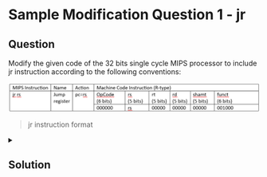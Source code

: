 # Sample Modification Question 1 - jr
## Question
Modify the given code of the 32 bits single cycle MIPS processor to include jr instruction according to the following conventions:

![jr instruction format](image-1.png)
> jr instruction format

<details>
<summary>
	
## Solution
</summary>
	
### Instruction
- The Jump Register instruction causes the PC to jump to the contents stored in the first source register `rs`. 
- It is an R-type instruction. 
### Changes in code
The `jr` instruction requires the `pcnext` to be updated as the contents of the register `rs`. Both `pcnext` and `rs` contents are available only in the `datapath`. Hence, the `controller` module has to pass on a new control signal `jr` to instruct `datapath` operations.

**1. top module** <br>
    No changes are to be made since there is no new operation to be done in between `imem` instruction memory, `dmem` data memory and `mips` module.

**2. dmem module**<br>
    No changes since no data updation.

**3. imem module**<br>
    No change.

**4. mips module**<br>
```verilog
module  mips(input clk, reset,
				output [31:0] pc,
				input [31:0] instr,	
				output memwrite,
				output [31:0] aluout, writedata,
				input [31:0] readdata);
	
	wire memtoreg, branch,
	alusrc, regdst, regwrite, jump, jr;
	wire [2:0] alucontrol;
	controller c(instr[31:26], instr[5:0], zero,memtoreg, memwrite, pcsrc,alusrc, regdst, regwrite, jump,jr, alucontrol);
	datapath dp(clk, reset, memtoreg, pcsrc,alusrc, regdst, regwrite, jump,jr,alucontrol,zero, pc, instr,aluout, writedata, readdata);

endmodule
```
New signal `jr` from `controller` module, which is used to control the operations in `datapath`, is added in between them.


**5. controller module**<br>
```verilog
module controller (input [5:0] op, funct,
						input zero,
						output memtoreg, memwrite,
						output pcsrc, alusrc,
						output regdst, regwrite,
						output jump,
						output jr,
						output [2:0] alucontrol);
						
	wire [1:0] aluop;
	wire branch;
	maindec md (op,funct, memtoreg, memwrite, branch,alusrc, regdst, regwrite, jump,jr,aluop);
	aludec ad (op,funct, aluop, alucontrol);
	assign pcsrc = branch & zero;
endmodule
```
`controller` module needs to give a new output control signal `jr`. `maindec` needs `funct` to generate the control signals for jr instruction. 

**6. maindec module**<br>
```verilog
module maindec(input [5:0] op,funct,
				output memtoreg, memwrite,
				output branch, alusrc,
				output regdst, regwrite,
				output jump,
				output jr,
				output [1:0] aluop);
				
	reg [9:0] controls;
	assign {regwrite, regdst, alusrc,branch, memwrite,memtoreg, jump, jr,aluop} = controls;
	always @ (*)
	case(op)
		6'b000000: 	case(funct)
	        		6'b001000:controls <=10'b0000000100; //JR
					default:controls <=10'b1100000010;//Other Rtype
					endcase
		6'b100011: 	controls <=10'b1010010000; //LW
		6'b101011: 	controls <=10'b0010100000; //SW
		6'b000100: 	controls <=10'b0001000001; //BEQ
		6'b001000: 	controls <=10'b1010000000; //ADDI
		6'b001100: 	controls <=10'b1010000000; //ANDI
		6'b001101: 	controls <=10'b1010000000; //ORI
		6'b001110: 	controls <=10'b1010000000; //XORI
		6'b000010: 	controls <=10'b0000001000; //J
		default: 	controls  <=10'bxxxxxxxxx; //???
	endcase
endmodule
```
`maindec` needs new control signal `jr` and also new case using `funct` just for jr instruction.

**7. aludec module**<br>
No changes since no new alu operations are to be performed.

**8. datapath module**<br>
```verilog
module datapath (input clk, reset,
						input memtoreg, pcsrc,
						input alusrc, regdst,
						input regwrite, jump,input jr,
						input [2:0] alucontrol,
						output zero,
						output [31:0] pc,
						input [31:0] instr,
						output [31:0] aluout, writedata,
						input [31:0] readdata);
							
	wire [4:0] writereg;
	wire [31:0] pcnext, pcnextbr, pcplus4, pcbranch, pcnextj;
	wire [31:0] signimm, signimmsh;
	wire [31:0] srca, srcb;
	wire [31:0] result;
	
	// next PC 
	flopr #(32) pcreg(clk, reset, pcnext, pc);
	adder pcadd1 (pc, 32'b100, pcplus4);
	sl2 immsh(signimm, signimmsh);
	adder pcadd2(pcplus4, signimmsh, pcbranch);
	mux2 #(32) pcbrmux(pcplus4, pcbranch, pcsrc,pcnextbr);
	mux2 #(32) pcmux(pcnextbr, {pcplus4[31:28],instr[25:0], 2'b00},jump, pcnextj);
	mux2 #(32) pcmuxjr(pcnextj, srca, jr, pcnext); //for jr instr
	
	// register file 
	regfile rf(clk, regwrite, instr[25:21],instr[20:16], writereg,result, srca, writedata);
	mux2 #(5) wrmux(instr[20:16], instr[15:11],regdst, writereg);
	mux2 #(32) resmux(aluout, readdata,memtoreg, result);
	signext se(instr[15:0], signimm);
	
	// ALU 
	mux2 #(32) srcbmux(writedata, signimm, alusrc,srcb);
	alu alu1(srca, srcb, alucontrol,aluout, zero);
endmodule

```
A new 2x1 mux is added to select between `pcnextjr` and `srca` (read from register file) using `jr` control signal from controller. Result is given to `pcnext`.

**9. regfile module**<br>
No changes since no new conventions for register accessing.

**10. supplementary modules** <br>
No changes.

**11. alu module**<br>
No changes since no alu operation is to be done for jr instruction.


</details>

